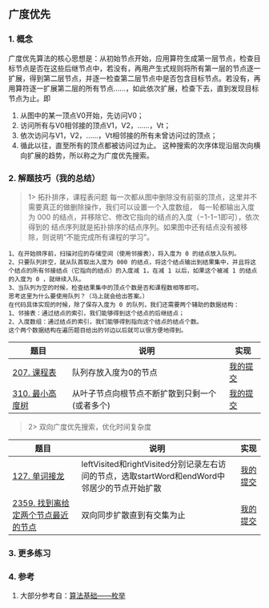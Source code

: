 ## 广度优先

### 1. 概念
广度优先算法的核心思想是：从初始节点开始，应用算符生成第一层节点，检查目标节点是否在这些后继节点中，若没有，再用产生式规则将所有第一层的节点逐一扩展，得到第二层节点，并逐一检查第二层节点中是否包含目标节点。若没有，再用算符逐一扩展第二层的所有节点……，如此依次扩展，检查下去，直到发现目标节点为止。即

1. 从图中的某一顶点V0开始，先访问V0；
2. 访问所有与V0相邻接的顶点V1，V2，......，Vt；
3. 依次访问与V1，V2，......，Vt相邻接的所有未曾访问过的顶点；
4. 循此以往，直至所有的顶点都被访问过为止。
这种搜索的次序体现沿层次向横向扩展的趋势，所以称之为广度优先搜索。

### 2. 解题技巧（我的总结）

> 1> 拓扑排序，课程表问题
> 每一次都从图中删除没有前驱的顶点，这里并不需要真正的做删除操作，我们可以设置一个入度数组，
> 每一轮都输出入度为 000 的结点，并移除它、修改它指向的结点的入度（−1-1−1即可），依次得到的
> 结点序列就是拓扑排序的结点序列。如果图中还有结点没有被移除，则说明“不能完成所有课程的学习”。
```text
1、在开始排序前，扫描对应的存储空间（使用邻接表），将入度为 0 的结点放入队列。
2、只要队列非空，就从队首取出入度为 000 的结点，将这个结点输出到结果集中，并且将这个结点的所有邻接结点（它指向的结点）的入度减 1，在减 1 以后，如果这个被减 1 的结点的入度为 0 ，就继续入队。
3、当队列为空的时候，检查结果集中的顶点个数是否和课程数相等即可。
思考这里为什么要使用队列？（马上就会给出答案。）
在代码具体实现的时候，除了保存入度为 0 的队列，我们还需要两个辅助的数据结构：
1、邻接表：通过结点的索引，我们能够得到这个结点的后继结点；
2、入度数组：通过结点的索引，我们能够得到指向这个结点的结点个数。
这个两个数据结构在遍历题目给出的邻边以后就可以很方便地得到。
```
> 
| 题目                                                                           | 说明                       | 实现                                                                            |
|------------------------------------------------------------------------------|--------------------------|-------------------------------------------------------------------------------|
| [207. 课程表](https://leetcode.cn/problems/course-schedule/description/) | 队列存放入度为0的节点              | [我的提交](https://leetcode.cn/problems/course-schedule/submissions/484550332/) |
| [310. 最小高度树](https://leetcode.cn/problems/minimum-height-trees/description/) | 从叶子节点向根节点不断扩散到只剩一个(或者多个) | [我的提交](https://leetcode.cn/problems/minimum-height-trees/submissions/484940211/) |

> 2> 双向广度优先搜索，优化时间复杂度

>
| 题目                                                                          | 说明                                                                 | 实现                                                                            |
|-----------------------------------------------------------------------------|--------------------------------------------------------------------|-------------------------------------------------------------------------------|
| [127. 单词接龙](https://leetcode.cn/problems/word-ladder/description/) | leftVisited和rightVisited分别记录左右访问的节点，选取startWord和endWord中邻居少的节点开始扩散 | [我的提交](https://leetcode.cn/problems/word-ladder/submissions/486138990/) |
| [2359. 找到离给定两个节点最近的节点](https://leetcode.cn/problems/word-ladder/description/) | 双向同步扩散直到有交集为止                                                      | [我的提交](https://leetcode.cn/problems/find-closest-node-to-given-two-nodes/submissions/486518756/) |



### 3. 更多练习


### 4. 参考
1. 大部分参考自：[算法基础——枚举](https://blog.csdn.net/weixin_45652283/article/details/131244459?utm_medium=distribute.pc_relevant.none-task-blog-2~default~baidujs_baidulandingword~default-1-131244459-blog-129442726.235^v38^pc_relevant_sort_base3&spm=1001.2101.3001.4242.2&utm_relevant_index=4) 